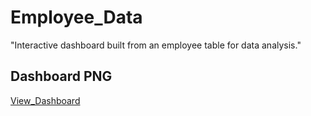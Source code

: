 # Employee_Data
"Interactive dashboard built from an employee table for data analysis."
## Dashboard PNG
<a href="Employee Dashboard.png">View_Dashboard</a>
